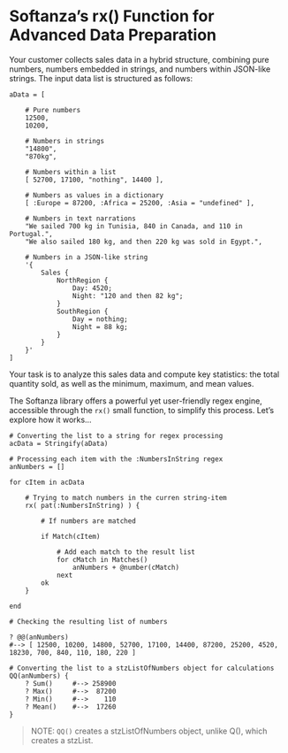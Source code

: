 # Softanza’s rx() Function for Advanced Data Preparation

Your customer collects sales data in a hybrid structure, combining pure numbers, numbers embedded in strings, and numbers within JSON-like strings. The input data list is structured as follows:

```ring
aData = [

    # Pure numbers
    12500,
    10200,

    # Numbers in strings
    "14800",
    "870kg",

    # Numbers within a list
    [ 52700, 17100, "nothing", 14400 ],

    # Numbers as values in a dictionary
    [ :Europe = 87200, :Africa = 25200, :Asia = "undefined" ],

    # Numbers in text narrations
    "We sailed 700 kg in Tunisia, 840 in Canada, and 110 in Portugal.",
    "We also sailed 180 kg, and then 220 kg was sold in Egypt.",

    # Numbers in a JSON-like string
    '{
        Sales {
            NorthRegion {
                Day: 4520;
                Night: "120 and then 82 kg";
            }
            SouthRegion {
                Day = nothing;
                Night = 88 kg;
            }
        }
    }'
]
```

Your task is to analyze this sales data and compute key statistics: the total quantity sold, as well as the minimum, maximum, and mean values.

The Softanza library offers a powerful yet user-friendly regex engine, accessible through the `rx()` small function, to simplify this process. Let’s explore how it works…

```ring
# Converting the list to a string for regex processing
acData = Stringify(aData)

# Processing each item with the :NumbersInString regex
anNumbers = []

for cItem in acData

    # Trying to match numbers in the curren string-item
    rx( pat(:NumbersInString) ) {

        # If numbers are matched
        
        if Match(cItem)

            # Add each match to the result list
            for cMatch in Matches()
                anNumbers + @number(cMatch)
            next
        ok
    }

end

# Checking the resulting list of numbers

? @@(anNumbers)
#--> [ 12500, 10200, 14800, 52700, 17100, 14400, 87200, 25200, 4520, 18230, 700, 840, 110, 180, 220 ]

# Converting the list to a stzListOfNumbers object for calculations
QQ(anNumbers) {
    ? Sum()     #--> 258900
    ? Max()     #-->  87200
    ? Min()     #-->    110
    ? Mean()    #-->  17260
}
```
> NOTE:  `QQ()` creates a stzListOfNumbers object, unlike Q(), which creates a stzList.